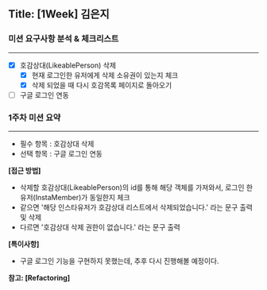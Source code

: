 ## Title: [1Week] 김은지

### 미션 요구사항 분석 & 체크리스트

---

- [x] 호감상대(LikeablePerson) 삭제
    - [x] 현재 로그인한 유저에게 삭제 소유권이 있는지 체크
    - [x] 삭제 되었을 때 다시 호감목록 페이지로 돌아오기
- [ ] 구글 로그인 연동

### 1주차 미션 요약

---

- 필수 항목 : 호감상대 삭제
- 선택 항목 : 구글 로그인 연동

**[접근 방법]**

- 삭제할 호감상대(LikeablePerson)의 id를 통해 해당 객체를 가져와서, 로그인 한 유저(InstaMember)가 동일한지 체크
- 같으면 '해당 인스타유저가 호감상대 리스트에서 삭제되었습니다.' 라는 문구 출력 및 삭제
- 다르면 '호감상대 삭제 권한이 없습니다.' 라는 문구 출력

**[특이사항]**
- 구글 로그인 기능을 구현하지 못했는데, 추후 다시 진행해볼 예정이다.

**참고: [Refactoring]**
